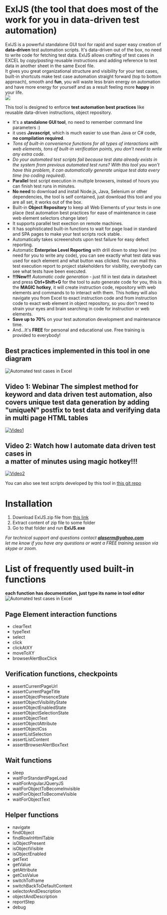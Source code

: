 # ExlJS (the tool that does most of the work for you in data-driven test automation)
ExlJS is a powerful standalone GUI tool for rapid and super easy creation of **data-driven** test automation scripts. It's data-driven out of the box, no need to write code for fetching test data. ExlJS allows crafting of test cases in EXCEL by *copy/pasting* reusable instructions and adding reference to test data in another sheet in the same Excel file.<br/> It gives you great organizational structure and visibility for your test cases, built-in shortcuts make test case automation straight forward (top to bottom approach), smooth and **fun**, you will waste less brain energy on automation and have more energy for yourself and as a result feeling more **happy** in your life.<br/>
![](http://23.236.144.243/VisualTAFScreenshots/happy-family.jpg)

This tool is designed to enforce **test automation best practices** like reusable data-driven instructions, object repository.
- It's a **standalone GUI tool**, no need to remember  command line parameters :)
- it uses **Javascript**, which is much easier to use than Java or C# code, **no compilation required**.
- *Tons of built-in convenience functions for all types of interactions with web elements, tons of built-in verification points, you don't need to write any extra code.*
- *Do your automated test scripts fail because test data already exists in the system from previous automated test runs? With this tool you won't have this problem, it can automatically generate unique test data every time (no coding required).*
- **Parallel** test script execution in multiple browsers, instead of hours you can finish test runs in minutes.
- **No need** to download and install Node.js, Java, Selenium or other dependencies, the tool is self contained, just download this tool and you are all set, it works out of the box.
- Built-in **Object Repository** to keep all Web Elements of your tests in one place (test automation best practices for ease of maintenance in case web element selectors change later) 
- It supports parallel test exection on remote machines.
- It has sophisticated built-in functions to wait for page load in standard and SPA pages to make your test scripts rock stable.
- Automatically takes screeenshots upon test failure for easy defect reporting.
- Automatic **Enterprise Level Reporting** with drill down to step level (no need for you to write any code), you can see exactly what test data was used for each element and what button was clicked. You can mail this test execution report to project stakeholders for visibility, everybody can see what tests have been executed.
- **!!!New!!!** *Automatic code generation* - just fill in test data in datasheet and press **Ctrl+Shift+G** for the tool to auto generate code for you, this is the  **MAGIC hotkey**, it will create instruction code, repository with web elements and commands to to interact with them. This hotkey will also navigate you from Excel to exact instruction code and from instruction code to exact web element in object repository, so you don't need to strain your eyes and brain searching in code for instruction or web elements.
- **Save up to 70%** on your test automation development and maintenance time.
- And...It's **FREE** for personal and educational use. Free training is provided to everybody!

## Best practices implemented in this tool in one diagram
![Automated test cases in Excel](http://23.236.144.243/VisualTAFScreenshots/best-practices3.png)<br/>

## Video 1: Webinar The simplest method for keyword and data driven test automation, also covers unique test data generation by adding "uniqueN" postfix to test data and verifying data in multi page HTML tables
[![Video1](http://23.236.144.243/VisualTAFScreenshots/youtubevideo.png)](https://youtu.be/1JBU7He1VVc)<br/>
## Video 2: Watch how I automate data driven test cases in <br/> a matter of minutes using magic hotkey!!!
[![Video2](http://23.236.144.243/VisualTAFScreenshots/youtubevideo.png)](https://youtu.be/rKnTu1Sx-0A)


<!---	
[![Main Screen](http://23.236.144.243/VisualTAFScreenshots/overallcomponents4.png)](http://23.236.144.243/VisualTAFScreenshots/overallcomponents4.png)
-->
You can also see  test scripts developed by this tool in [this git repo](https://github.com/alaserm/DateParserAutomation)<br/>

# Installation
1. Download ExlJS.zip file from [this link](http://23.236.144.243/VisualTAF/ExlJS.zip)
2. Extract content of zip file to some folder
3. Go to that folder and run **ExlJS.exe**

<!--
[![Main Screen](http://23.236.144.243/VisualTAFScreenshots/runtemplatecontextmenu.png)](http://23.236.144.243/VisualTAFScreenshots/runtemplatecontextmenu.png)
-->

*For technical support and questions contact **alaserm@yahoo.com**<br>
let me know if you have any questions or want a FREE training session via skype or zoom.*

# List of frequently used built-in functions
  **each function has documentation, just type its name in tool editor**
![Automated test cases in Excel](http://23.236.144.243/VisualTAFScreenshots/cheat-sheet.jpg)

## Page Element interaction functions
- clearText
- typeText
- select
- click
- clickAtXY
- moveToXY
- browserAlertBoxClick

## Verification functions, checkpoints
- assertCurrentPageUrl
- assertCurrentPageTitle
- assertObjectPresenceState
- assertObjectVisibilityState
- assertObjectEnabledState
- assertObjectSelectionState
- assertObjectText
- assertObjectAttribute
- assertObjectCss
- assertListSelection
- assertListContent
- assertBrowserAlertBoxText

## Wait functions
- sleep
- waitForStandardPageLoad
- waitForAngularJQueryJS
- waitForObjectToBecomeInvisible
- waitForObjectToBecomeVisible
- waitForObjectText


## Helper functions
- navigate
- findObject
- findRowInHtmlTable
- isObjectPresent
- isObjectVisible
- isObjectEnabled
- getText
- getValue
- getAttribute
- getCssValue
- switchToIframe
- switchBackToDefaultContent
- selectorAndDescription
- objectAndDescription
- reportStep
- debug
